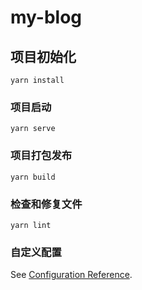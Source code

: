 # my-blog

## 项目初始化

```
yarn install
```

### 项目启动

```
yarn serve
```

### 项目打包发布

```
yarn build
```

### 检查和修复文件

```
yarn lint
```

### 自定义配置

See [Configuration Reference](https://cli.vuejs.org/config/).
